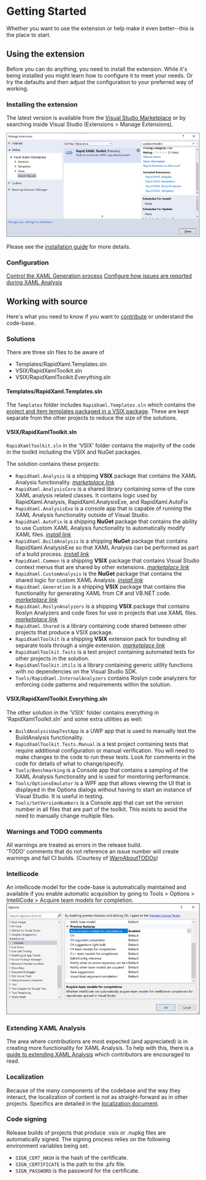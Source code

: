 # Getting Started

Whether you want to use the extension or help make it even better--this is the place to start.

## Using the extension

Before you can do anything, you need to install the extension.
While it's being installed you might learn how to configure it to meet your needs. Or try the defaults and then adjust the configuration to your preferred way of working.

### Installing the extension

The latest version is available from the [Visual Studio Marketplace](https://marketplace.visualstudio.com/items?itemName=MattLaceyLtd.RapidXamlToolkit) or by searching inside Visual Studio (Extensions > Manage Extensions).

![Manage Extensions search dialog showing the Rapid XAML Toolkit listing](./Assets/extension-search-dialog.png)

Please see the [installation guide](installation.md) for more details.

### Configuration

[Control the XAML Generation process](./configuration.md)
[Configure how issues are reported during XAML Analysis](./configuring-analysis.md)

## Working with source

Here's what you need to know if you want to [contribute](../CONTRIBUTING.md) or understand the code-base.

### Solutions

There are three sln files to be aware of

- Templates/RapidXaml.Templates.sln
- VSIX/RapidXamlToolkit.sln
- VSIX/RapidXamlToolkit.Everything.sln

#### Templates/RapidXaml.Templates.sln

The `Templates` folder includes `RapidXaml.Templates.sln` which contains the [project and item templates packaged in a VSIX package](https://marketplace.visualstudio.com/items?itemName=MattLaceyLtd.RapidXamlTemplates).
These are kept separate from the other projects to reduce the size of the solutions.

#### VSIX/RapidXamlToolkit.sln

`RapidXamlToolkit.sln` in the 'VSIX' folder contains the majority of the code in the toolkit including the VSIX and NuGet packages.

The solution contains these projects:

- `RapidXaml.Analysis` is a shipping **VSIX** package that contains the XAML Analysis functionality. _[marketplace link](https://marketplace.visualstudio.com/items?itemName=MattLaceyLtd.RapidXamlAnalysis)_
- `RapidXaml.AnalysisCore` is a shared library containing some of the core XAML analysis related classes. It contains logic used by RapidXaml.Analysis, RapidXaml.AnalysisExe, and RapidXaml.AutoFix
- `RapidXaml.AnalysisExe` is a console app that is capable of running the XAML Analysis functionality outside of Visual Studio.
- `RapidXaml.AutoFix` is a shipping **NuGet** package that contains the ability to use Custom XAML Analysis functionality to automatically modify XAML files. _[install link](https://www.nuget.org/packages/RapidXaml.AutoFix/)_
- `RapidXaml.BuildAnalysis` is a shipping **NuGet** package that contains RapidXaml.AnalysisExe so that XAML Analysis can be performed as part of a build process. _[install link](https://www.nuget.org/packages/RapidXaml.BuildAnalysis/)_
- `RapidXaml.Common` is a shipping **VSIX** package that contains Visual Studio context menus that are shared by other extensions. _[marketplace link](https://marketplace.visualstudio.com/items?itemName=MattLaceyLtd.RapidXamlCommon)_
- `RapidXaml.CustomAnalysis` is the **NuGet** package that contains the shared logic for custom XAML Analysis. _[install link](https://www.nuget.org/packages/RapidXaml.CustomAnalysis/)_
- `RapidXaml.Generation` is a shipping **VSIX** package that contains the functionality for generating XAML from C# and VB.NET code. _[marketplace link](https://marketplace.visualstudio.com/items?itemName=MattLaceyLtd.RapidXamlGeneration)_
- `RapidXaml.RoslynAnalyzers` is a shipping **VSIX** package that contains Roslyn Analyzers and code fixes for use in projects that use XAML files. _[marketplace link](https://marketplace.visualstudio.com/items?itemName=MattLaceyLtd.RapidXamlRoslynAnalyzers)_
- `RapidXaml.Shared` is a library containing code shared between other projects that produce a VSIX package.
- `RapidXamlToolkit` is a shipping **VSIX** extension pack for bundling all separate tools through a single extension. _[marketplace link](https://marketplace.visualstudio.com/items?itemName=MattLaceyLtd.RapidXamlToolkit)_
- `RapidXamlToolkit.Tests` is a test project containing automated tests for other projects in the solution.
- `RapidXamlToolkit.Utils` is a library containing generic utility functions with no dependencies on the Visual Studio SDK.
- `Tools/RapidXaml.InternalAnalyzers` contains Roslyn code analyzers for enforcing code patterns and requirements within the solution.

#### VSIX/RapidXamlToolkit.Everything.sln

The other solution in the 'VSIX' folder contains everything in 'RapidXamlToolkit.sln' and some extra utilities as well:

- `BuildAnalysisUwpTestApp` is a UWP app that is used to manually test the BuildAnalysis functionality.
- `RapidXamlToolkit.Tests.Manual` is a test project containing tests that require additional configuration or manual verification. You will need to make changes to the code to run these tests. Look for comments in the code for details of what to change/specify.
- `Tools/Benchmarking` is a Console app that contains a sampling of the XAML Analysis functionality and is used for monitoring performance.
- `Tools/OptionsEmulator` is a WPF app that allows viewing the UI that is displayed in the Options dialogs without having to start an instance of Visual Studio. It is useful in testing.
- `Tools/SetVersionNumbers` is a Console app that can set the version number in all files that are part of the toolkit. This exists to avoid the need to manually change multiple files.

### Warnings and TODO comments

All warnings are treated as errors in the release build.  
'TODO' comments that do not reference an issue number will create warnings and fail CI builds. (Courtesy of [WarnAboutTODOs](https://www.nuget.org/packages/WarnAboutTODOs/))

### Intellicode

An intellicode model for the code-base is automatically maintained and available if you enable automatic acquisition by going to Tools > Options > IntelliCode > Acquire team models for completion.  
![options setting for enabling intellicode model](./Assets/enable-intellicode.png)

### Extending XAML Analysis

The area where contributions are most expected (and appreciated) is in creating more functionality for XAML Analysis. To help with this, there is a [guide to extending XAML Analysis](./extending-xaml-analysis.md) which contributors are encouraged to read.

### Localization

Because of the many components of the codebase and the way they interact, the localization of content is not as straight-forward as in other projects. Specifics are detailed in the [localization document](./localization.md).

### Code signing

Release builds of projects that produce .vsix or .nupkg files are automatically signed. The signing process relies on the following environment variables being set.

- `SIGN_CERT_HASH` is the hash of the certificate.
- `SIGN_CERTIFICATE` is the path to the .pfx file.
- `SIGN_PASSWORD` is the password for the certificate.
